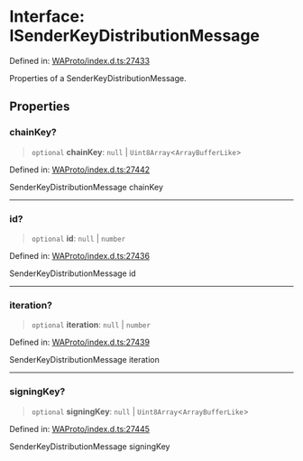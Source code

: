 # Interface: ISenderKeyDistributionMessage

Defined in: [WAProto/index.d.ts:27433](https://github.com/Riders004/Tv/blob/3d6aaf6f3efb499dc9d0ca82bb24083bb45a8478/WAProto/index.d.ts#L27433)

Properties of a SenderKeyDistributionMessage.

## Properties

### chainKey?

> `optional` **chainKey**: `null` \| `Uint8Array`\<`ArrayBufferLike`\>

Defined in: [WAProto/index.d.ts:27442](https://github.com/Riders004/Tv/blob/3d6aaf6f3efb499dc9d0ca82bb24083bb45a8478/WAProto/index.d.ts#L27442)

SenderKeyDistributionMessage chainKey

***

### id?

> `optional` **id**: `null` \| `number`

Defined in: [WAProto/index.d.ts:27436](https://github.com/Riders004/Tv/blob/3d6aaf6f3efb499dc9d0ca82bb24083bb45a8478/WAProto/index.d.ts#L27436)

SenderKeyDistributionMessage id

***

### iteration?

> `optional` **iteration**: `null` \| `number`

Defined in: [WAProto/index.d.ts:27439](https://github.com/Riders004/Tv/blob/3d6aaf6f3efb499dc9d0ca82bb24083bb45a8478/WAProto/index.d.ts#L27439)

SenderKeyDistributionMessage iteration

***

### signingKey?

> `optional` **signingKey**: `null` \| `Uint8Array`\<`ArrayBufferLike`\>

Defined in: [WAProto/index.d.ts:27445](https://github.com/Riders004/Tv/blob/3d6aaf6f3efb499dc9d0ca82bb24083bb45a8478/WAProto/index.d.ts#L27445)

SenderKeyDistributionMessage signingKey
